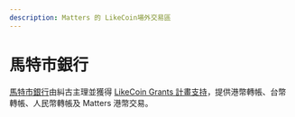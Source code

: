 ```yaml
---
description: Matters 的 LikeCoin場外交易區
---
```


# 馬特市銀行

[馬特市銀行](https://matters.news/~lotc)由糾古主理並獲得 [LikeCoin Grants 計畫支持](https://www.notion.so/01-Likecoin-7c79e932e8eb4416bb59a9a39b58fde4)，提供港幣轉帳、台幣轉帳、人民幣轉帳及 Matters 港幣交易。

